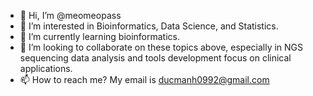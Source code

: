 - 👋 Hi, I’m @meomeopass
- 👀 I’m interested in Bioinformatics, Data Science, and Statistics. 
- 🌱 I’m currently learning bioinformatics.
- 💞️ I’m looking to collaborate on these topics above, especially in NGS sequencing data analysis and tools development focus on clinical applications.
- 📫 How to reach me? My email is ducmanh0992@gmail.com

<!---
<div id="header" align="center">
  <img src="https://media.giphy.com/media/M9gbBd9nbDrOTu1Mqx/giphy.gif" width="100"/>
</div>

https://www.sitepoint.com/github-profile-readme/
--->

<!---
meomeopass/meomeopass is a ✨ special ✨ repository because its `README.md` (this file) appears on your GitHub profile.
You can click the Preview link to take a look at your changes.
--->
